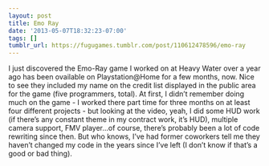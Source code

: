 ```yaml
---
layout: post
title: Emo Ray
date: '2013-05-07T18:32:23-07:00'
tags: []
tumblr_url: https://fugugames.tumblr.com/post/110612478596/emo-ray
---
```

I just discovered the Emo-Ray game I worked on at Heavy Water over a year ago has been ovailable on Playstation@Home for a few months, now. Nice to see they included my name on the credit list displayed in the public area for the game (five programmers, total). At first, I didn’t remember doing much on the game - I worked there part time for three months on at least four different projects - but looking at the video, yeah, I did some HUD work (if there’s any constant theme in my contract work, it’s HUD), multiple camera support, FMV player…of course, there’s probably been a lot of code rewriting since then. But who knows, I’ve had former coworkers tell me they haven’t changed my code in the years since I’ve left (I don’t know if that’s a good or bad thing).

